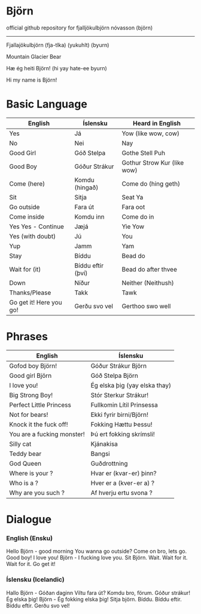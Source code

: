 # Björn

official github repository for fjalljökulbjörn nóvasson (björn)

---

Fjallajökulbjörn (fja-tlka) (yukuhlt) (byurn)

Mountain Glacier Bear


Hæ ég heiti Björn! (hi yay hate-ee byurn)

Hi my name is Björn!

# Basic Language


|          English          |          Íslensku          |          Heard in English          |
|---------------------------|----------------------------|------------------------------------|
| Yes                       | Já                         | Yow (like wow, cow)                |
| No                        | Nei                        | Nay                                |
| Good Girl                 | Góð Stelpa                 | Gothe Stell Puh                    |
| Good Boy                  | Góður Strákur              | Gothur Strow Kur (like wow)        |
| Come (here)               | Komdu (hingað)             | Come do (hing geth)                |
| Sit                       | Sitja                      | Seat Ya                            |
| Go outside                | Fara út                    | Fara oot                           |
| Come inside               | Komdu inn                  | Come do in                         |
| Yes Yes - Continue        | Jæjá                       | Yie Yow                            |
| Yes (with doubt)          | Jú                         | You                                |
| Yup                       | Jamm                       | Yam                                |
| Stay                      | Bíddu                      | Bead do                            |
| Wait for (it)             | Bíddu eftir (því)          | Bead do after thvee                |
| Down                      | Níður                      | Neither (Neithush)                 |
| Thanks/Please             | Takk                       | Tawk                               |
| Go get it! Here you go!   | Gerðu svo vel              | Gerthoo swo well                   |

# Phrases

| English                    | Íslensku                         |
|----------------------------|----------------------------------|
| Gofod boy Björn!           | Góður Strákur Björn              | 
| Good girl Björn            | Góð Stelpa Björn                 |
| I love you!                | Ég elska þig (yay elska thay)    |
| Big Strong Boy!            | Stór Sterkur Strákur!            |
| Perfect Little Princess    | Fullkomin Lítil Prinsessa        |
| Not for bears!             | Ekki fyrir birni/Björn!          |
| Knock it the fuck off!      | Fokking Hættu Þessu!             |
| You are a fucking monster! | Þú ert fokking skrímsli!         |
| Silly cat                  | Kjánakisa                        |
| Teddy bear                 | Bangsi                           |
| God Queen                  | Guðdrottning                     |
| Where is your <object>?    | Hvar er (kvar-er) <object> þinn? |
| Who is a <phrase>?         | Hver er a (kver-er a) <phrase>?  |
| Why are you such <phrase>? | Af hverju ertu svona <phrase>?   |

# Dialogue 

### English (Ensku)

Hello Björn - good morning
You wanna go outside?
Come on bro, lets go.
Good boy! I love you!
Björn - I fucking love you.
Sit Björn. Wait. Wait for it. Wait for it. Go get it!

### Íslensku (Icelandic)

Hallo Björn - Góðan daginn
Viltu fara út?
Komdu bro, förum.
Góður strákur! Ég elska þig!
Björn - Ég fokking elska þig!
Sitja björn. Bíddu. Bíddu eftir. Bíddu eftir. Gerðu svo vel!
